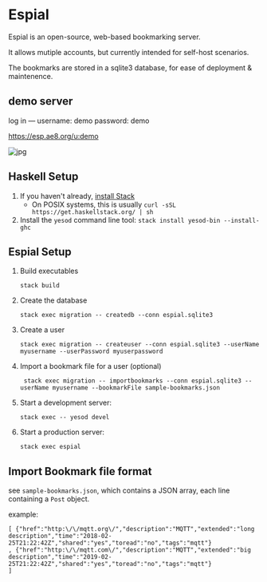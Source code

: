 # Espial

Espial is an open-source, web-based bookmarking server.

It allows mutiple accounts, but currently intended for self-host scenarios.

The bookmarks are stored in a sqlite3 database, for ease of deployment & maintenence.

## demo server

log in — username: demo  password: demo

https://esp.ae8.org/u:demo

![jpg](https://i.imgur.com/y8PE0Ul.png)



## Haskell Setup

1. If you haven't already, [install Stack](https://haskell-lang.org/get-started)
	* On POSIX systems, this is usually `curl -sSL https://get.haskellstack.org/ | sh`
2. Install the `yesod` command line tool: `stack install yesod-bin --install-ghc`

## Espial Setup

1. Build executables
 
    ```
    stack build
    ```

2. Create the database

    ```
    stack exec migration -- createdb --conn espial.sqlite3
    ```

3. Create a user

    ```
    stack exec migration -- createuser --conn espial.sqlite3 --userName myusername --userPassword myuserpassword
    ```

4. Import a bookmark file for a user (optional)

    ```
     stack exec migration -- importbookmarks --conn espial.sqlite3 --userName myusername --bookmarkFile sample-bookmarks.json
    ```

5. Start a development server:

    ```
    stack exec -- yesod devel
    ```

6. Start a production server:

    ```
    stack exec espial
    ```

## Import Bookmark file format

see `sample-bookmarks.json`, which contains a JSON array, each line containing a `Post` object. 

example:

```
[ {"href":"http:\/\/mqtt.org\/","description":"MQTT","extended":"long description","time":"2018-02-25T21:22:42Z","shared":"yes","toread":"no","tags":"mqtt"}
, {"href":"http:\/\/mqtt.com\/","description":"MQTT","extended":"big  description","time":"2019-02-25T21:22:42Z","shared":"yes","toread":"no","tags":"mqtt"}
]

```
